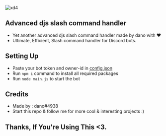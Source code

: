 ![xd4](https://media.discordapp.net/attachments/884758267107106861/903701669177589780/Command_handler.png)
## Advanced djs slash command handler
- Yet another advanced djs slash command handler made by dano with ❤️<br>
- Ultimate, Efficient, Slash command handler for Discord bots.
## Setting Up
- Paste your bot token and owner-id in [config.json](https://github.com/danodee/advanced-djs-handler/blob/main/src/config/config.json)
- Run `npm i` command to install all required packages
- Run `node main.js` to start the bot
## Credits
- Made by : dano#4938<br>
- Start this repo & follow me for more cool & interesting projects :)

## Thanks, If You're Using This <3.

